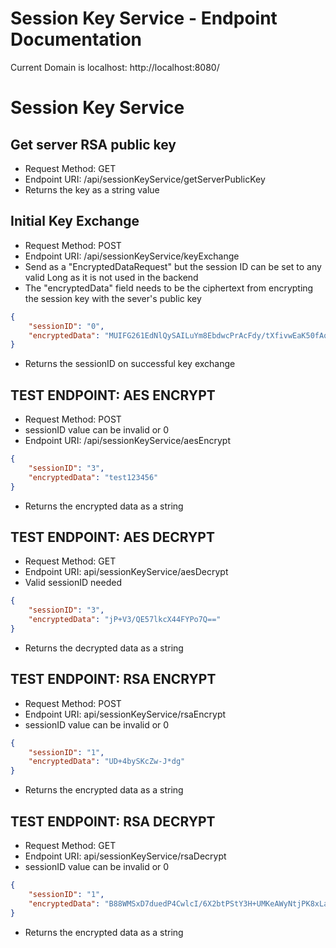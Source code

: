 # Session Key Service - Endpoint Documentation

Current Domain is localhost: http://localhost:8080/
# Session Key Service
## Get server RSA public key
* Request Method: GET
* Endpoint URI: /api/sessionKeyService/getServerPublicKey
* Returns the key as a string value


## Initial Key Exchange
* Request Method: POST
* Endpoint URI: /api/sessionKeyService/keyExchange
* Send as a "EncryptedDataRequest" but the session ID can be set to any valid Long as it is not used in the backend
* The "encryptedData" field needs to be the ciphertext from encrypting the session key with the sever's public key
```json
{
    "sessionID": "0",
    "encryptedData": "MUIFG261EdNlQySAILuYm8EbdwcPrAcFdy/tXfivwEaK50fAqnYqJ8wsB0gSlupR6kqpu7ztHbnDJKSuekaty7TZ58M6RBeAX670DlR6uua4herZbbqUxprDXJqJ7v5V+cKfRipygt4JDc4LsY95sUZyg6WL8i1gZy/fFWonHcCm8hhYIofebT6K4Voubo/DZP/c1uaPruPGK4q7SSrmM1TAtnpc46QeqLZWeX5Izqi9dmRp3xBfXZsryGUS/5JCCeIqWGOXrlRidecJWx/NyNtnJUEFO1NiGpGNJ9OvfhfhL9Bvk/PfW5u41fUhPSrU218l7YwQbzI0WO+rE8ViFQ=="
}
```
* Returns the sessionID on successful key exchange


## TEST ENDPOINT: AES ENCRYPT
* Request Method: POST
* sessionID value can be invalid or 0
* Endpoint URI: /api/sessionKeyService/aesEncrypt
```json
{
    "sessionID": "3",
    "encryptedData": "test123456"
}
```
* Returns the encrypted data as a string


## TEST ENDPOINT: AES DECRYPT
* Request Method: GET
* Endpoint URI: api/sessionKeyService/aesDecrypt
* Valid sessionID needed
```json
{
    "sessionID": "3",
    "encryptedData": "jP+V3/QE57lkcX44FYPo7Q=="
}
```
* Returns the decrypted data as a string


## TEST ENDPOINT: RSA ENCRYPT
* Request Method: POST
* Endpoint URI: api/sessionKeyService/rsaEncrypt
* sessionID value can be invalid or 0
```json
{
    "sessionID": "1",
    "encryptedData": "UD+4bySKcZw-J*dg"
}
```
* Returns the encrypted data as a string


## TEST ENDPOINT: RSA DECRYPT
* Request Method: GET
* Endpoint URI: api/sessionKeyService/rsaDecrypt
* sessionID value can be invalid or 0
```json
{
    "sessionID": "1",
    "encryptedData": "B88WMSxD7duedP4CwlcI/6X2btPStY3H+UMKeAWyNtjPK8xLamJi+M1IkMjPWAXsoLFDdUXQq0Fe8IvxN3adehayAXu+2vG2Qg7jnmsDo50J5Ccw4N60ti83v/9hGGREpCm51CpkUU4TvapnpFbTL3YT7HavwgkSTS36BEF/27jKk6saq6K9tTWxRmm2tZAcszLpDsRM19m81XsECgo4A31t185kWcBwKX7PvhK3BeKrZeQ2PY766R3sX70oV/p6FqaA1Y1f0yeZv/8y/WQRMgp6Hf6hiOSrt8KKH4WVLOAadUOFQPQ/dIF2+1RzxDMyOIjSqX4JdqcOm7BOjL0Eqg=="
}
```
* Returns the encrypted data as a string